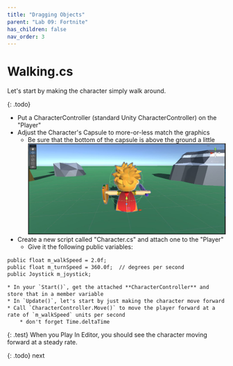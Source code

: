```yaml
---
title: "Dragging Objects"
parent: "Lab 09: Fortnite"
has_children: false
nav_order: 3
---
```


# Walking.cs
Let's start by making the character simply walk around.

{: .todo}
* Put a CharacterController (standard Unity CharacterController) on the "Player"
* Adjust the Character's Capsule to more-or-less match the graphics
	* Be sure that the bottom of the capsule is above the ground a little
![Capsule](images/lab09/capsule.jpg "Capsule")
* Create a new script called "Character.cs" and attach one to the "Player"
	* Give it the following public variables:
```
public float m_walkSpeed = 2.0f;
public float m_turnSpeed = 360.0f;  // degrees per second
public Joystick m_joystick;
```
	* In your `Start()`, get the attached **CharacterController** and store that in a member variable
	* In `Update()`, let's start by just making the character move forward
	* Call `CharacterController.Move()` to move the player forward at a rate of `m_walkSpeed` units per second
		* don't forget Time.deltaTime

{: .test}
When you Play In Editor, you should see the character moving forward at a steady rate.

{: .todo}
next

